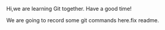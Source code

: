 Hi,we are learning Git together.
Have a good time!

We are going to record some git commands here.fix readme.
